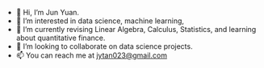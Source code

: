 - 👋 Hi, I’m Jun Yuan.
- 👀 I’m interested in data science, machine learning,
- 🌱 I’m currently revising Linear Algebra, Calculus, Statistics, and learning about quantitative finance.
- 💞️ I’m looking to collaborate on data science projects.
- 📫 You can reach me at jytan023@gmail.com

<!---
jytan023/jytan023 is a ✨ special ✨ repository because its `README.md` (this file) appears on your GitHub profile.
You can click the Preview link to take a look at your changes.
--->


